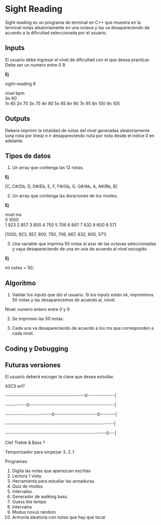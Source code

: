 # Sight Reading

Sight reading es un programa de terminal en C++ que muestra en la terminal notas aleatoriamente en una octava y las va desapareciendo de acuerdo a la dificultad seleccionada por el usuario.

## Inputs


El usuario debe ingresar el nivel de dificultad con el que desea practicar. Debe ser un numero entre 0 9.

**Ej**

sight-reading 8


nivel    bpm     
0n       60     
1n       65
2n       70
3n       75
4n       80
5n       85
6n       90
7n       95
8n       100
9n       105 



## Outputs

Debera imprimir la totalidad de notas del nivel generadas aleatoriamente (una nota por linea) e ir desapareciendo nota por nota desde el indice 0 en adelante.




## Tipos de datos

1. Un array que contenga las 12 notas.

**Ej** 

[C, C#/Db, D, D#/Eb, E, F, F#/Gb, G, G#/Ab, A, A#/Bb, B]

2. Un array que contenga las duraciones de los niveles.

**Ej**

nivel    ms    
0       1000     
1       923
2       857
3       800
4       750
5       706
6       667
7       632
8       600
9       571

[1000, 923, 857, 800, 750, 706, 667, 632, 600, 571]


3. Una variable que imprima 50 notas al azar de las octavas seleccionadas y vaya desapareciendo de una en una de acuerdo al nivel escogido.

**Ej**

int notes = 50;


## Algoritmo

1. Validar los inputs que dió el usuario. Si los inputs están ok, imprimimos 50 notas y las desaparecemos de acuerdo al, niivel.

Nivel: numero entero entre 0 y 9.

2.  Se imprimen las 50 notas.

3.  Cada una va desapareciendo de acuerdo a los ms que corresponden a cada nivel.

 



## Coding y Debugging



## Futuras versiones

El usuario deberá escoger la clave que desea estudiar.


ASCII art?

-----------------------------------------0--------------|

-----------0--------------------------------------------|

------------------------0----------------------0--------|

--------------------------------------------------------|

----------------------------------------------------0---|


Clef
 Treble &
 Bass ?

Temporizador para empezar 3..2..1

Programas:
1. Digita las notas que aparezcan escritas
2. Lectura 1 vista.
3. Herramienta para estudiar las armaduras.
4. Quiz de modos.
5. Intervalos .
6. Generador de walking bass.
7. Guess the tempo
8. Intervalos
9. Modus novus random
10. Armonia aleatoria con notas que hay que tocar





